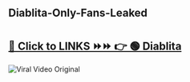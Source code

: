 
 ## Diablita-Only-Fans-Leaked

# <h2><a href="https://clipsfans.com/Diablita&ref=git">🔗 Click to LINKS ⏩⏩ 👉 🟢 Diablita </a></h2>

<a href="https://clipsfans.com/Diablita&ref=git" rel="nofollow" data-target="animated-image.originalLink"><img src="https://i.ibb.co.com/xMMVF88/686577567.gif" alt="Viral Video Original" style="max-width: 100%; display: inline-block;" data-target="animated-image.originalImage"></a>
